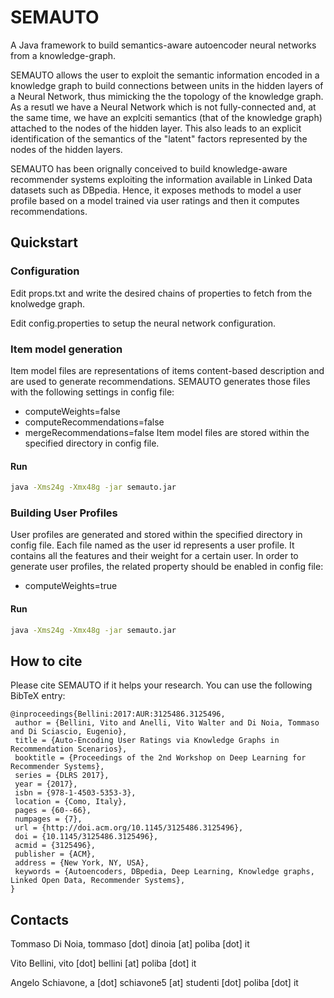 # SEMAUTO
A Java framework to build semantics-aware autoencoder neural networks from a knowledge-graph.


SEMAUTO allows the user to exploit the semantic information encoded in a
knowledge graph to build connections between units in the hidden layers of a Neural
Network, thus mimicking the the topology of the knowledge graph. As a resutl we have a Neural Network which is not fully-connected and, at the same time, we have an explciti semantics (that of the knowledge graph) attached to the nodes of the hidden layer. This also leads to an explicit identification of the semantics of the "latent" factors represented by the nodes of the hidden layers.

SEMAUTO has been orignally conceived to build knowledge-aware recommender systems exploiting the information available in Linked Data datasets such as DBpedia. Hence, it exposes methods to model a user profile based on a model trained via user ratings and then it computes recommendations.  

## Quickstart

### Configuration

Edit props.txt and write the desired chains of properties to fetch from the knolwedge graph.

Edit config.properties to setup the neural network configuration.

### Item model generation

Item model files are representations of items content-based description and are used to generate recommendations.
SEMAUTO generates those files with the following settings in config file:
- computeWeights=false
- computeRecommendations=false
- mergeRecommendations=false
Item model files are stored within the specified directory in config file.

#### Run
```bash
java -Xms24g -Xmx48g -jar semauto.jar
```

### Building User Profiles

User profiles are generated and stored within the specified directory in config file. Each file named as the user id represents a user profile. It contains all the features and their weight for a certain user.
In order to generate user profiles, the related property should be enabled in config file:
- computeWeights=true

#### Run
```bash
java -Xms24g -Xmx48g -jar semauto.jar
```

## How to cite
Please cite SEMAUTO if it helps your research. You can use the following BibTeX entry:
```
@inproceedings{Bellini:2017:AUR:3125486.3125496,
 author = {Bellini, Vito and Anelli, Vito Walter and Di Noia, Tommaso and Di Sciascio, Eugenio},
 title = {Auto-Encoding User Ratings via Knowledge Graphs in Recommendation Scenarios},
 booktitle = {Proceedings of the 2nd Workshop on Deep Learning for Recommender Systems},
 series = {DLRS 2017},
 year = {2017},
 isbn = {978-1-4503-5353-3},
 location = {Como, Italy},
 pages = {60--66},
 numpages = {7},
 url = {http://doi.acm.org/10.1145/3125486.3125496},
 doi = {10.1145/3125486.3125496},
 acmid = {3125496},
 publisher = {ACM},
 address = {New York, NY, USA},
 keywords = {Autoencoders, DBpedia, Deep Learning, Knowledge graphs, Linked Open Data, Recommender Systems},
} 
```

Contacts
-------

   Tommaso Di Noia, tommaso [dot] dinoia [at] poliba [dot] it  
   
   Vito Bellini, vito [dot] bellini [at] poliba [dot] it 
   
   Angelo Schiavone, a [dot] schiavone5 [at] studenti [dot] poliba [dot] it  
